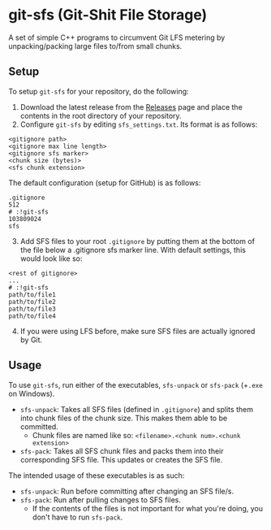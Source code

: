 # git-sfs (Git-Shit File Storage)

A set of simple C++ programs to circumvent Git LFS metering by unpacking/packing large files to/from small chunks.

## Setup

To setup `git-sfs` for your repository, do the following:
1. Download the latest release from the [Releases](https://github.com/OrsonRoutt/git-sfs/releases) page and place the contents in the root directory of your repository.
2. Configure `git-sfs` by editing `sfs_settings.txt`. Its format is as follows:
```
<gitignore path>
<gitignore max line length>
<gitignore sfs marker>
<chunk size (bytes)>
<sfs chunk extension>
```
The default configuration (setup for GitHub) is as follows:
```
.gitignore
512
# :!git-sfs
103809024
sfs
```
3. Add SFS files to your root `.gitignore` by putting them at the bottom of the file below a .gitignore sfs marker line. With default settings, this would look like so:
```
<rest of gitignore>
...
# :!git-sfs
path/to/file1
path/to/file2
path/to/file3
path/to/file4
```
4. If you were using LFS before, make sure SFS files are actually ignored by Git.

## Usage

To use `git-sfs`, run either of the executables, `sfs-unpack` or `sfs-pack` (+`.exe` on Windows).
- `sfs-unpack`: Takes all SFS files (defined in `.gitignore`) and splits them into chunk files of the chunk size. This makes them able to be committed.
    - Chunk files are named like so: `<filename>.<chunk num>.<chunk extension>`
- `sfs-pack`: Takes all SFS chunk files and packs them into their corresponding SFS file. This updates or creates the SFS file.

The intended usage of these executables is as such:
- `sfs-unpack`: Run before committing after changing an SFS file/s.
- `sfs-pack`: Run after pulling changes to SFS files.
    - If the contents of the files is not important for what you're doing, you don't have to run `sfs-pack`.
